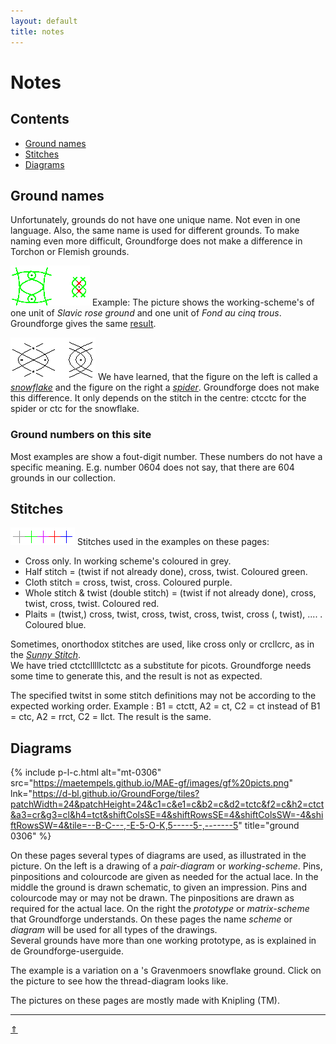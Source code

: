 ```yaml
---
layout: default
title: notes
---
```


# Notes

## Contents
* [Ground names](#ground-names)
* [Stitches](#stitches)
* [Diagrams](#diagrams)

## Ground names
Unfortunately, grounds do not have one unique name. Not even in one language. Also, the same name is used for different grounds. To make naming even more difficult, Groundforge does not make a difference in Torchon or Flemish grounds.            

![rose v.s. slavic][p-rs-sl]
Example: The picture shows the working-scheme's of one unit of <i>Slavic rose ground</i> and one unit of <i>Fond au cinq trous</i>. Groundforge gives the same [result][t-rs-sl].
<p style="clear: both"></p>

![snow v.s. spider][p-sn-sp]
We have learned, that the figure on the left is called a [_snowflake_][t-snowflake] and the figure on the right a [_spider_][t-spider]. Groundforge does not make this difference. It only depends on the stitch in the centre: <span class="stch">ctcctc</span> for the spider or <span class="stch">ctc</span> for the snowflake.
<p style="clear: both"></p>

[p-rs-sl]: ../images_wt/gf-slaaf-vierge.png?align=right "slavic rose ground"
[p-sn-sp]: ../images_wt/gf-snowspin.png?align=right "snowflake &amp; spider"
[t-rs-sl]: https://d-bl.github.io/GroundForge/tiles?patchWidth=12&patchHeight=12&a1=ctct&b1=ct&c1=ctct&d1=ct&b2=ct&d2=ct&shiftColsSE=2&shiftRowsSE=2&shiftColsSW=-2&shiftRowsSW=2&tile=5831,-4-7
[t-snowflake]: https://d-bl.github.io/GroundForge/tiles?patchWidth=16&patchHeight=16&b1=ctc&a2=ctc&c2=ctc&b3=ctcttt&d3=tttctc&a4=ctc&c4=ctc&shiftColsSE=2&shiftRowsSE=4&shiftColsSW=-2&shiftRowsSW=4&tile=-5--,B-C-,-5-5,5-5-
[t-spider]: https://d-bl.github.io/GroundForge/tiles?patchWidth=16&patchHeight=16&b1=ctcctc&a2=ctc&c2=ctc&b3=ctcttt&d3=tttctc&a4=ctc&c4=ctc&shiftColsSE=2&shiftRowsSE=4&shiftColsSW=-2&shiftRowsSW=4&tile=-5--,B-C-,-5-5,5-5-

### Ground numbers on this site
Most examples are show a fout-digit number. These numbers do not have a specific meaning. E.g. number 0604 does not say, that there are 604 grounds in our collection.    

## Stitches
![colours][p-colors]
Stitches used in the examples on these pages:

* Cross only. In working scheme's coloured in <span class="b-grey">grey</span>.
* Half stitch = (twist if not already done), cross, twist. Coloured <span class="b-gree">green</span>.
* Cloth stitch = cross, twist, cross. Coloured <span class="b-purp">purple</span>.
* Whole stitch &amp; twist (double stitch) = (twist if not already done), cross, twist, cross, twist. Coloured <span class="b-red">red</span>.
* Plaits = (twist,) cross, twist, cross, twist, cross, twist, cross (, twist), .... . Coloured <span class="b-blue">blue</span>.
<p style="clear: both"></p>

Sometimes, onorthodox stitches are used, like <span class="stch">cross only</span> or <span class="stch">crcllcrc</span>, as in the [_Sunny Stitch_][ex-sun].    
We have tried <span class="stch">ctctclllllctctc</span> as a substitute for picots. Groundforge needs some time to generate this, and the result is not as expected.

The specified twitst in some stitch definitions may not be according to the expected working order. Example : <span class="stch">B1 = ctctt, A2 = ct, C2 = ct</span> instead of <span class="stch">B1 = ctc, A2 = rrct, C2 = llct</span>. The result is the same.

[ex-sun]: ../docs/marian#sunny-stitch
[p-colors]: ../images_wt/gf-kleurtjes.png?align=right

## Diagrams
{% include p-l-c.html
     alt="mt-0306"
     src="https://maetempels.github.io/MAE-gf/images/gf%20picts.png"
     lnk="https://d-bl.github.io/GroundForge/tiles?patchWidth=24&patchHeight=24&c1=c&e1=c&b2=c&d2=tctc&f2=c&h2=ctct&a3=cr&g3=cl&h4=tct&shiftColsSE=4&shiftRowsSE=4&shiftColsSW=-4&shiftRowsSW=4&tile=--B-C---,-E-5-O-K,5-----5-,-------5"
     title="ground 0306"
%}   

On these pages several types of diagrams are used, as illustrated in the picture. On the left is a drawing of a _pair-diagram_ or _working-scheme_. Pins, pinpositions and colourcode are given as needed for the actual lace. In the middle the ground is drawn schematic, to given an impression. Pins and colourcode may or may not be drawn. The pinpositions are drawn as required for the actual lace. On the right the _prototype_ or _matrix-scheme_ that Groundforge understands. On these pages the name _scheme_ or _diagram_ will be used for all types of the drawings.                     
Several grounds have more than one working prototype, as is explained in de Groundforge-userguide.    

The example is a variation on a 's Gravenmoers snowflake ground. Click on the picture to see how the thread-diagram looks like.      

The pictures on these pages are mostly made with Knipling (TM).

***
[&uArr;]()





